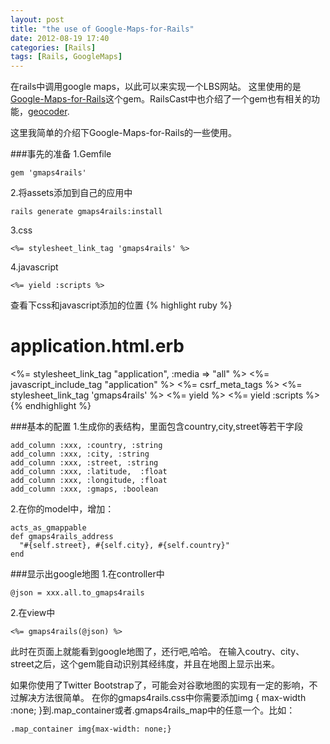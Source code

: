 ```yaml
---
layout: post
title: "the use of Google-Maps-for-Rails"
date: 2012-08-19 17:40
categories: [Rails]
tags: [Rails, GoogleMaps]
---
```


在rails中调用google maps，以此可以来实现一个LBS网站。
这里使用的是<a href="https://github.com/apneadiving/Google-Maps-for-Rails">Google-Maps-for-Rails</a>这个gem。RailsCast中也介绍了一个gem也有相关的功能，<a href="http://railscasts.com/episodes/273-geocoder">geocoder</a>.

这里我简单的介绍下Google-Maps-for-Rails的一些使用。

###事先的准备
1.Gemfile

    gem 'gmaps4rails'

2.将assets添加到自己的应用中

    rails generate gmaps4rails:install

3.css

    <%= stylesheet_link_tag 'gmaps4rails' %>

4.javascript

    <%= yield :scripts %>

查看下css和javascript添加的位置
{% highlight ruby %}
# application.html.erb
<!DOCTYPE html>
<html>
  <head>
    <title>xxxx</title>
    <%= stylesheet_link_tag    "application", :media => "all" %>
    <%= javascript_include_tag "application" %>
    <%= csrf_meta_tags %>
    <%= stylesheet_link_tag 'gmaps4rails' %>
  </head>
  <body>
    <%= yield %>
    <%= yield :scripts %>
  </body>
</html>
{% endhighlight %}

###基本的配置
1.生成你的表结构，里面包含country,city,street等若干字段

    add_column :xxx, :country, :string
    add_column :xxx, :city, :string
    add_column :xxx, :street, :string
    add_column :xxx, :latitude,  :float
    add_column :xxx, :longitude, :float
    add_column :xxx, :gmaps, :boolean

2.在你的model中，增加：

    acts_as_gmappable
    def gmaps4rails_address
      "#{self.street}, #{self.city}, #{self.country}" 
    end

###显示出google地图
1.在controller中

    @json = xxx.all.to_gmaps4rails

2.在view中

    <%= gmaps4rails(@json) %>

此时在页面上就能看到google地图了，还行吧,哈哈。
在输入coutry、city、street之后，这个gem能自动识别其经纬度，并且在地图上显示出来。

如果你使用了Twitter Bootstrap了，可能会对谷歌地图的实现有一定的影响，不过解决方法很简单。
在你的gmaps4rails.css中你需要添加img { max-width :none; }到.map_container或者.gmaps4rails_map中的任意一个。比如：

    .map_container img{max-width: none;}

